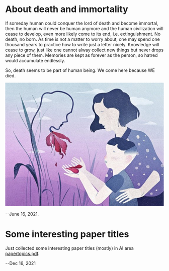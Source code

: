 # About death and immortality
If someday human could conquer the lord of death and become immortal, then the human will never be human anymore and the human civilization will cease to develop, even more likely come to its end, i.e. extinguishment. No death, no born. As time is not a matter to worry about, one may spend one thousand years to practice how to write just a letter nicely. Knowledge will cease to grow, just like one cannot alway collect new things but never drops any piece of them. Memories are kept as forever as the person, so hatred would accumulate endlessly. 

So, death seems to be part of human being. We come here because WE died. 

![alt-text-1](death.jpeg "death & born") 

--June 16, 2021.

# Some interesting paper titles 
Just collected some interesting paper titles (mostly) in AI area [papertopics.pdf](papertopics.pdf). 

--Dec 16, 2021
